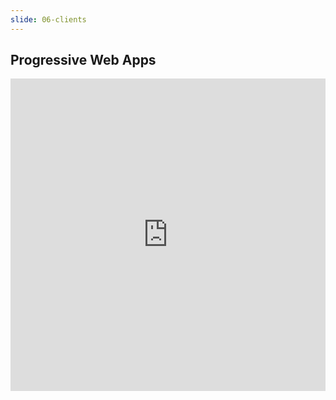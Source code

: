 ```yaml
---
slide: 06-clients
---
```


## Progressive Web Apps

<iframe frameborder="0" width="100%" height="500px" src="https://repl.it/@BillJr99/pwa-example-static?lite=true"></iframe>
